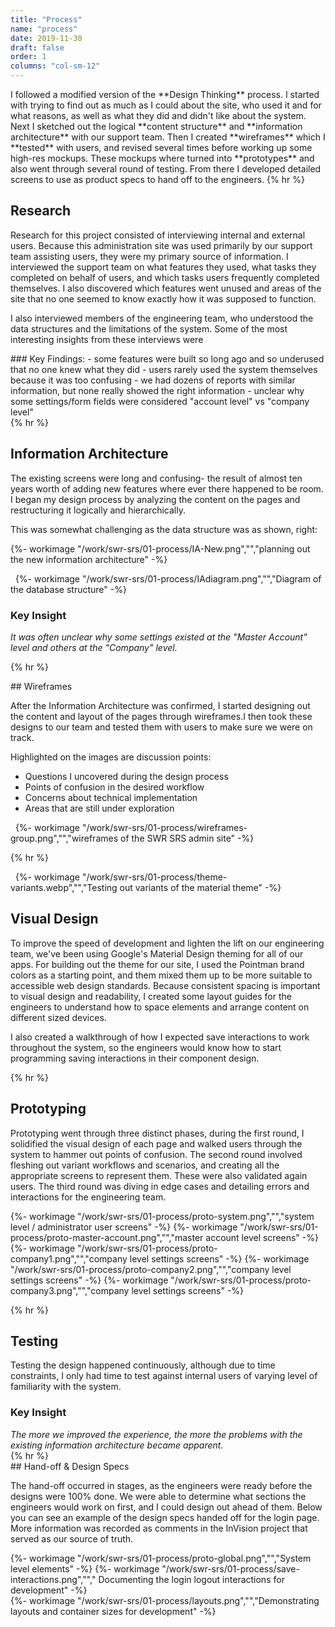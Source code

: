 ```yaml
---
title: "Process"
name: "process"
date: 2019-11-30
draft: false
order: 1
columns: "col-sm-12"
---
```

<div class="wrapper"><div class="row">
<div class="col col-12 col-sm-12 col-md-6 col-lg-7 col-xl-8 mb-4">
I followed a modified version of the **Design Thinking** process. I started with trying to find out as much as I could about the site, who used it and for what reasons, as well as what they did and didn't like about the system. Next I sketched out the logical **content structure** and **information architecture** with our support team. Then I created **wireframes** which I **tested** with users, and revised several times before working up some high-res mockups. These mockups where turned into **prototypes** and also went through several round of testing. From there I developed detailed screens to use as product specs to hand off to the engineers.
{% hr %}

## Research

Research for this project consisted of interviewing internal and external users. Because this administration site was used primarily by our support team assisting users, they were my primary source of information. I interviewed the support team on what features they used, what tasks they completed on behalf of users, and which tasks users frequently completed themselves. I also discovered which features went unused and areas of the site that no one seemed to know exactly how it was supposed to function.

I also interviewed members of the engineering team, who understood the data structures and the limitations of the system. Some of the most interesting insights from these interviews were

</div>
<div class="col bg-light p-4  mb-4 text-danger font-weight-bolder">
### Key Findings:
- some features were built so long ago and so underused that no one knew what they did
- users rarely used the system themselves because it was too confusing
- we had dozens of reports with similar information, but none really showed the right information
- unclear why some settings/form fields were considered "account level" vs "company level"

</div>
</div></div>
{% hr %}

<div class="wrapper"><div class="row">
<div class="col col-sm-12 col-md-6 col-lg-7 col-xl-8 mb-3">

##   Information Architecture

The existing screens were long and confusing- the result of almost ten years worth of adding new features where ever there happened to be room.  I began my design process by analyzing the content on the pages and restructuring it logically and hierarchically.

This was somewhat challenging as the data structure was as shown, right:

{%- workimage  "/work/swr-srs/01-process/IA-New.png","","planning out the new information architecture" -%}
</div>
<div class="col col-sm-12 col-md-6 col-lg-5 col-xl-4 mb-3">
        <span class="h2 d-block">&nbsp;</span>
    {%- workimage  "/work/swr-srs/01-process/IAdiagram.png","","Diagram of the database structure" -%}
        <div class="text-danger bg-light p-3">
            <h3>Key Insight</h3>
            <em class="lead">
            It was often unclear why some settings existed at the "Master Account" level and others at the "Company" level.</em>
        </div>
</div>
</div></div>

{% hr %}
<div class="wrapper"><div class="row">
<div class="col col-12 col-sm-12 col-md-5  mb-4">
## Wireframes

After the Information Architecture was confirmed, I started designing out the content and layout of the pages through wireframes.I then took these designs to our team and tested them with users to make sure we were on track. 

Highlighted on the images are discussion points:

* Questions I uncovered during the design process
* Points of confusion in the desired workflow
* Concerns about technical implementation
* Areas that are still under exploration
  
</div>
<div class="col">
        <span class="h2 d-block">&nbsp;</span>
    {%- workimage  "/work/swr-srs/01-process/wireframes-group.png","","wireframes of the SWR SRS admin site" -%}
</div>
</div></div>

{% hr %}

<div class="wrapper"><div class="row">
    <div class=" col col-sm-12 col-md-6">
        <span class="h2 d-block">&nbsp;</span>
    {%- workimage  "/work/swr-srs/01-process/theme-variants.webp","","Testing out variants of the material theme" -%}
</div>
<div class="col col-12 col-sm-12 col-md-6">

## Visual Design

To improve the speed of development and lighten the lift on our engineering team, we've been using Google's Material Design theming for all of our apps. For building out the theme for our site, I used the Pointman brand colors as a starting point, and them mixed them up to be more suitable to accessible web design standards.
Because consistent spacing is important to visual design and readability, I created some layout guides for the engineers to understand how to space elements and arrange content on different sized devices.

I also created a walkthrough of how I expected save interactions to work throughout the system, so the engineers would know how to start programming saving interactions in their component design.

</div>
</div></div>

{% hr %}

<div class="wrapper"><div class="row">
<div class="col col-sm-12 col-md-6 col-lg-7 col-xl-8 mb-3">

## Prototyping

Prototyping went through three distinct phases, during the first round, I solidified the visual design of each page and walked users through the system to hammer out points of confusion. The second round involved fleshing out variant workflows and scenarios, and creating all the appropriate screens to represent them. These were also validated again users. The third round was diving in edge cases and detailing errors and interactions for the engineering team.
</div>
</div></div>

<div class="wrapper"><div class="row">
<div class="col col-sm-12 col-md-5  mb-4 mt-0">
    {%- workimage  "/work/swr-srs/01-process/proto-system.png","","system level / administrator user screens" -%}
    {%- workimage  "/work/swr-srs/01-process/proto-master-account.png","","master account level screens" -%}
</div>
<div class="col col-sm-12 col-md-7  mb- mt-0">
    {%- workimage  "/work/swr-srs/01-process/proto-company1.png","","company level settings screens" -%}
    {%- workimage  "/work/swr-srs/01-process/proto-company2.png","","company level settings screens" -%}
    {%- workimage  "/work/swr-srs/01-process/proto-company3.png","","company level settings screens" -%}
</div>
</div></div>

{% hr %}

<div class="wrapper"><div class="row">
<div class="col col-12 col-sm-12 col-md-6 col-lg-7 mb-3">

## Testing

Testing the design happened continuously, although due to time constraints, I only had time to test against internal users of varying level of familiarity with the system. 

</div>
<div class="col">
        <div class="text-danger bg-light p-3">
            <h3>Key Insight</h3>
            <em class="lead">The more we improved the experience, the more the problems with the existing information architecture became apparent. 
            </em>
        </div>
</div>
</div></div>
{% hr %}
<div class="wrapper"><div class="row">
<div class="col col-sm-12 col-md-6 col-lg-7 col-xl-8  mb-3">
## Hand-off & Design Specs

The hand-off occurred in stages, as the engineers were ready before the designs were 100% done.  We were able to determine what sections the engineers would work on first, and I could design out ahead of them. Below you can see an example of the design specs handed off for the login page.
More information was recorded as comments in the InVision project that served as our source of truth.
</div>
</div></div>

<div class="wrapper"><div class="row">
<div class="col col-sm-12 col-md-6 mb-4 mt-0">
    {%- workimage  "/work/swr-srs/01-process/proto-global.png","","System level elements" -%}
    {%- workimage  "/work/swr-srs/01-process/save-interactions.png",""," Documenting the login logout interactions for development" -%}
</div>
<div class="col col-sm-12 col-md-6 mb-4 mt-0">
    {%- workimage  "/work/swr-srs/01-process/layouts.png","","Demonstrating layouts and container sizes for development" -%}
</div>
</div></div>    

